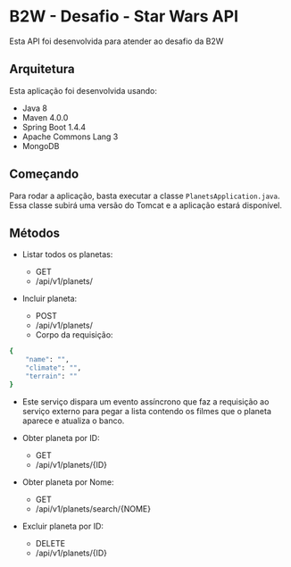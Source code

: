 B2W - Desafio - Star Wars API
==================================================

Esta API foi desenvolvida para atender ao desafio da B2W

Arquitetura
-----------

Esta aplicação foi desenvolvida usando:

* Java 8
* Maven 4.0.0
* Spring Boot 1.4.4
* Apache Commons Lang 3
* MongoDB

Começando
---------------

Para rodar a aplicação, basta executar a classe `PlanetsApplication.java`. Essa classe subirá uma versão do Tomcat e a aplicação estará disponível.

Métodos
------------------

* Listar todos os planetas: 
  - GET
  - /api/v1/planets/
  

* Incluir planeta: 
  - POST
  - /api/v1/planets/
  - Corpo da requisição:
```sh
{
	"name": "",
	"climate": "",
	"terrain": ""
}
```
 - Este serviço dispara um evento assíncrono que faz a requisição ao serviço externo para pegar a lista contendo os filmes
que o planeta aparece e atualiza o banco.

* Obter planeta por ID: 
  - GET
  - /api/v1/planets/{ID}

* Obter planeta por Nome: 
  - GET
  - /api/v1/planets/search/{NOME}

* Excluir planeta por ID: 
  - DELETE
  - /api/v1/planets/{ID}

